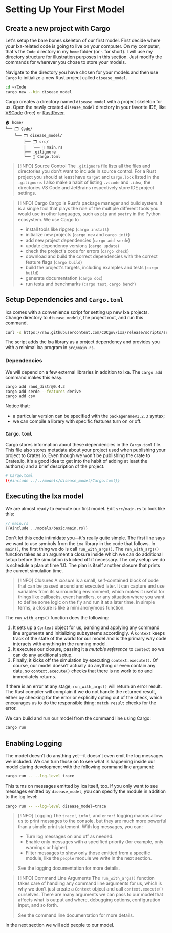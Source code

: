 # Setting Up Your First Model

## Create a new project with Cargo
Let's setup the bare bones skeleton of our first model. First decide where your Ixa-related code is going to live on your computer. On my computer, that's the `Code` directory in my `home` folder (or `~` for short). I will use my directory structure for illustration purposes in this section. Just modify the commands for wherever you chose to store your models.

Navigate to the directory you have chosen for your models and then use `Cargo` to initialize a new Rust project called `disease_model`.

```bash
cd ~/Code
cargo new --bin disease_model
```

Cargo creates a directory named `disease_model` with a project skeleton for us. Open the newly created `disease_model` directory in your favorite IDE, like [VSCode](https://code.visualstudio.com/) (free) or [RustRover](https://www.jetbrains.com/rust/).

```
🏠 home/
└── 🗂️ Code/
    └── 🗂️ disease_model/
        ├── 🗂️ src/
        │   └── 📄 main.rs
        ├── .gitignore
        └── 📄 Cargo.toml
```

> [!INFO] Source Control
> The `.gitignore` file lists all the files and directories you don't want to include in source control. For a Rust project you should at least have `target` and `Cargo.lock` listed in the `.gitignore`. I also make a habit of listing `.vscode` and `.idea`, the directories VS Code and JetBrains respectively store IDE project settings.

> [!INFO] Cargo
> Cargo is Rust's package manager and build system. It is a single tool that plays the role of the multiple different tools you would use in other languages, such as `pip` and `poetry` in the Python ecosystem. We use Cargo to
> - install tools like ripgrep (`cargo install`)
> - initialize new projects (`cargo new` and `cargo init`)
> - add new project dependencies (`cargo add serde`)
> - update dependency versions (`cargo update`)
> - check the project's code for errors (`cargo check`)
> - download and build the correct dependencies with the correct feature flags (`cargo build`)
> - build the project's targets, including examples and tests (`cargo build`)
> - generate documentation (`cargo doc`)
> - run tests and benchmarks (`cargo test`, `cargo bench`)

## Setup Dependencies and `Cargo.toml`
Ixa comes with a convenience script for setting up new Ixa projects. Change directory to `disease_model/`, the project root, and run this command.
```bash
curl -s https://raw.githubusercontent.com/CDCgov/ixa/release/scripts/setup_new_ixa_project.sh | sh -s
```
The script adds the Ixa library as a project dependency and provides you with a minimal Ixa program in `src/main.rs`.

### Dependencies
We will depend on a few external libraries in addition to Ixa.  The `cargo add` command makes this easy.
```bash
cargo add rand_distr@0.4.3
cargo add serde --features derive
cargo add csv
```
Notice that:
- a particular version can be specified with the `packagename@1.2.3` syntax;
- we can compile a library with specific features turn on or off.

### `Cargo.toml`

Cargo stores information about these dependencies in the `Cargo.toml` file. This file also stores metadata about your project used when publishing your project to Crates.io. Even though we won't be publishing the crate to Crates.io, it's a good idea to get into the habit of adding at least the author(s) and a brief description of the project.
```toml
# Cargo.toml
{{#include ../../models/disease_model/Cargo.toml}}
```

## Executing the Ixa model
We are almost ready to execute our first model. Edit `src/main.rs` to look like this:
```rust
// main.rs
{{#include ../models/basic/main.rs}}
```
Don't let this code intimidate you—it's really quite simple. The first line says we want to use symbols from the `ixa` library in the code that follows.  In `main()`, the first thing we do is call  `run_with_args()`. The `run_with_args()` function takes as an argument a closure inside which we can do additional setup before the simulation is kicked off if necessary. The only setup we do is schedule a plan at time 1.0. The plan is itself another closure that prints the current simulation time.

> [!INFO] Closures
>  A *closure* is a small, self-contained block of code that can be passed around and executed later. It can capture and use variables from its surrounding environment, which makes it useful for things like callbacks, event handlers, or any situation where you want to define some logic on the fly and run it at a later time. In simple terms, a closure is like a mini anonymous function.

The `run_with_args()` function does the following:
1. It sets up a `Context` object for us, parsing and applying any command line arguments and initializing subsystems accordingly. A `Context` keeps track of the state of the world for our model and is the primary way code interacts with anything in the running model.
2. It executes our closure, passing it a *mutable reference* to `context` so we can do any additional setup.
3. Finally, it kicks off the simulation by executing `context.execute()`. Of course, our model doesn't actually do anything or even contain any data, so `context.execute()` checks that there is no work to do and immediately returns.

If there is an error at any stage, `run_with_args()` will return an error result. The Rust compiler will complain if we do not handle the returned result, either by checking for the error or explicitly opting out of the check, which encourages us to do the responsible thing: `match result` checks for the error.

We can build and run our model from the command line using Cargo:
```bash
cargo run
```

## Enabling Logging
The model doesn't do anything yet—it doesn't even emit the log messages we included. We can turn those on to see what is happening inside our model during development with the following command line argument:
```bash
cargo run -- --log-level trace
```
This turns on messages emitted by Ixa itself, too. If you only want to see messages emitted by `disease_model`, you can specify the module in addition to the log level:
```bash
cargo run -- --log-level disease_model=trace
```

> [!INFO] Logging
> The `trace!`, `info!`, and `error!` logging macros allow us to print messages to the console, but they are much more powerful than a simple print statement. With log messages, you can:
> - Turn log messages on and off as needed.
> - Enable only messages with a specified priority (for example, only warnings or higher).
> - Filter messages to show only those emitted from a specific module, like the `people` module we write in the next section.
>
> See the logging documentation for more details.

> [!INFO] Command Line Arguments
> The `run_with_args()` function takes care of handling any command line arguments for us, which is why we don't just create a `Context` object and call `context.execute()` ourselves. There are many arguments we can pass to our model that affects what is output and where, debugging options, configuration input, and so forth.
>
> See the command line documentation for more details.


In the next section we will add people to our model.
